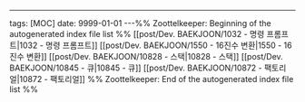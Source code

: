 ---
tags: [MOC]
date: 9999-01-01
---%% Zoottelkeeper: Beginning of the autogenerated index file list  %%
 [[post/Dev. BAEKJOON/1032 - 명령 프롬프트|1032 - 명령 프롬프트]]
 [[post/Dev. BAEKJOON/1550 - 16진수 변환|1550 - 16진수 변환]]
 [[post/Dev. BAEKJOON/10828 - 스택|10828 - 스택]]
 [[post/Dev. BAEKJOON/10845 - 큐|10845 - 큐]]
 [[post/Dev. BAEKJOON/10872 - 팩토리얼|10872 - 팩토리얼]]
%% Zoottelkeeper: End of the autogenerated index file list  %%
